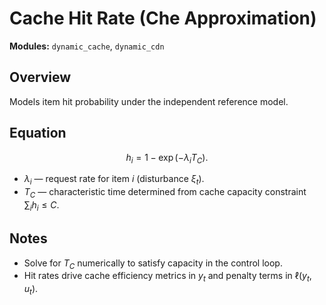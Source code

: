 # Cache Hit Rate (Che Approximation)

**Modules:** `dynamic_cache`, `dynamic_cdn`

## Overview

Models item hit probability under the independent reference model.

## Equation

$$h_i = 1 - \exp(-\lambda_i T_C).$$

- $\lambda_i$ — request rate for item $i$ (disturbance $\xi_t$).
- $T_C$ — characteristic time determined from cache capacity constraint
  $\sum_i h_i \le C$.

## Notes

- Solve for $T_C$ numerically to satisfy capacity in the control loop.
- Hit rates drive cache efficiency metrics in $y_t$ and penalty terms in
  $\ell(y_t, u_t)$.
